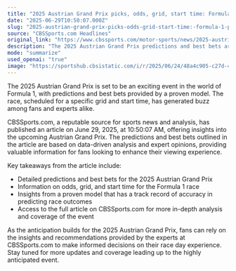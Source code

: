 ```yaml
---
title: "2025 Austrian Grand Prix picks, odds, grid, start time: Formula 1 predictions, best bets from proven model"
date: "2025-06-29T10:50:07.000Z"
slug: "2025-austrian-grand-prix-picks-odds-grid-start-time:-formula-1-predictions-best-bets-from-proven-model"
source: "CBSSports.com Headlines"
original_link: "https://www.cbssports.com/motor-sports/news/2025-austrian-grand-prix-picks-odds-grid-start-time-formula-1-predictions-best-bets-from-proven-model/"
description: "The 2025 Austrian Grand Prix predictions and best bets are offered by a proven model on CBSSports.com, providing valuable insights for fans and experts ahead of the race."
mode: "summarize"
used_openai: "true"
image: "https://sportshub.cbsistatic.com/i/r/2025/06/24/48a4c905-c27d-4b6a-8cd3-6b9c0329ad47/thumbnail/1200x675/224b1282561022ee9bb9cc8f961bcc20/2024-austrian-grand-prix-cbs-getty.jpg"
---
```


The 2025 Austrian Grand Prix is set to be an exciting event in the world of Formula 1, with predictions and best bets provided by a proven model. The race, scheduled for a specific grid and start time, has generated buzz among fans and experts alike.

CBSSports.com, a reputable source for sports news and analysis, has published an article on June 29, 2025, at 10:50:07 AM, offering insights into the upcoming Austrian Grand Prix. The predictions and best bets outlined in the article are based on data-driven analysis and expert opinions, providing valuable information for fans looking to enhance their viewing experience.

Key takeaways from the article include:

- Detailed predictions and best bets for the 2025 Austrian Grand Prix
- Information on odds, grid, and start time for the Formula 1 race
- Insights from a proven model that has a track record of accuracy in predicting race outcomes
- Access to the full article on CBSSports.com for more in-depth analysis and coverage of the event

As the anticipation builds for the 2025 Austrian Grand Prix, fans can rely on the insights and recommendations provided by the experts at CBSSports.com to make informed decisions on their race day experience. Stay tuned for more updates and coverage leading up to the highly anticipated event.